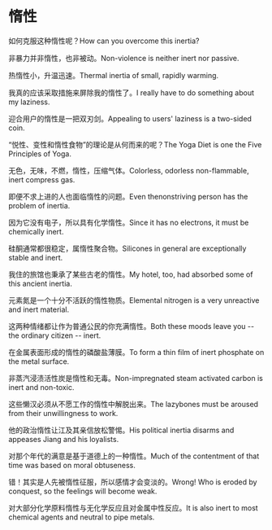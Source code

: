 # 惰性

<p><span class="chinese">如何克服这种惰性呢？</span><span class="english">How can you overcome this inertia?</span></p>

<p><span class="chinese">非暴力并非惰性，也非被动。</span><span class="english">Non-violence is neither inert nor passive.</span></p>

<p><span class="chinese">热惰性小，升温迅速。</span><span class="english">Thermal inertia of small, rapidly warming.</span></p>

<p><span class="chinese">我真的应该采取措施来屏除我的惰性了。</span><span class="english">I really have to do something about my laziness.</span></p>

<p><span class="chinese">迎合用户的惰性是一把双刃剑。</span><span class="english">Appealing to users' laziness is a two-sided coin.</span></p>

<p><span class="chinese">“悦性、变性和惰性食物”的理论是从何而来的呢？</span><span class="english">The Yoga Diet is one the Five Principles of Yoga.</span></p>

<p><span class="chinese">无色，无味，不燃，惰性，压缩气体。</span><span class="english">Colorless, odorless non-flammable, inert compress gas.</span></p>

<p><span class="chinese">即便不求上进的人也面临惰性的问题。</span><span class="english">Even thenonstriving person has the problem of inertia.</span></p>

<p><span class="chinese">因为它没有电子，所以具有化学惰性。</span><span class="english">Since it has no electrons, it must be chemically inert.</span></p>

<p><span class="chinese">硅酮通常都很稳定，属惰性聚合物。</span><span class="english">Silicones in general are exceptionally stable and inert.</span></p>

<p><span class="chinese">我住的旅馆也秉承了某些古老的惰性。</span><span class="english">My hotel, too, had absorbed some of this ancient inertia.</span></p>

<p><span class="chinese">元素氮是一个十分不活跃的惰性物质。</span><span class="english">Elemental nitrogen is a very unreactive and inert material.</span></p>

<p><span class="chinese">这两种情绪都让作为普通公民的你充满惰性。</span><span class="english">Both these moods leave you -- the ordinary citizen -- inert.</span></p>

<p><span class="chinese">在金属表面形成的惰性的磷酸盐薄膜。</span><span class="english">To form a thin film of inert phosphate on the metal surface.</span></p>

<p><span class="chinese">非蒸汽浸渍活性炭是惰性和无毒。</span><span class="english">Non-impregnated steam activated carbon is inert and non-toxic.</span></p>

<p><span class="chinese">这些懒汉必须从不愿工作的惰性中解脱出来。</span><span class="english">The lazybones must be aroused from their unwillingness to work.</span></p>

<p><span class="chinese">他的政治惰性让江及其亲信放松警惕。</span><span class="english">His political inertia disarms and appeases Jiang and his loyalists.</span></p>

<p><span class="chinese">对那个年代的满意是基于道德上的一种惰性。</span><span class="english">Much of the contentment of that time was based on moral obtuseness.</span></p>

<p><span class="chinese">错！其实是人先被惰性征服，所以感情才会变淡的。</span><span class="english">Wrong! Who is eroded by conquest, so the feelings will become weak.</span></p>

<p><span class="chinese">对大部分化学原料惰性与无化学反应且对金属中性反应。</span><span class="english">It is also inert to most chemical agents and neutral to pipe metals.</span></p>

